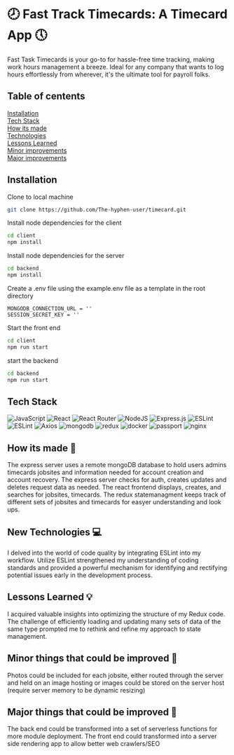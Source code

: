 # 🕗 Fast Track Timecards: A Timecard App 🕔

<!-- ## Description -->

Fast Task Timecards is your go-to for hassle-free time tracking, making work hours management a breeze. Ideal for any company that wants to log hours effortlessly from wherever, it's the ultimate tool for payroll folks.

## Table of centents

[Installation](https://github.com/The-hyphen-user/timecard#Installation)  
[Tech Stack](https://github.com/The-hyphen-user/timecard#Tech-Stack)  
[How its made](https://github.com/The-hyphen-user/timecard#How-its-made-)  
[Technologies](https://github.com/The-hyphen-user/timecard#New-Technologies-)  
[Lessons Learned](https://github.com/The-hyphen-user/timecard#Lessons-Learned-)  
[Minor improvements ](https://github.com/The-hyphen-user/timecard#Minor-things-that-could-be-improved-)  
[Major improvements](https://github.com/The-hyphen-user/timecard#Major-things-that-could-be-improved-)

## Installation

Clone to local machine

```bash
git clone https://github.com/The-hyphen-user/timecard.git
```

Install node dependencies for the client

```bash
cd client
npm install
```

Install node dependencies for the server

```bash
cd backend
npm install
```

Create a .env file using the example.env file as a template in the root directory

```console
MONGODB_CONNECTION_URL = ''
SESSION_SECRET_KEY = ''
```

Start the front end

```bash
cd client
npm run start
```

start the backend

```bash
cd backend
npm run start
```

## Tech Stack

![JavaScript](https://img.shields.io/badge/javascript-%23323330.svg?style=for-the-badge&logo=javascript&logoColor=%23F7DF1E)
![React](https://img.shields.io/badge/react-%2320232a.svg?style=for-the-badge&logo=react&logoColor=%2361DAFB)
![React Router](https://img.shields.io/badge/React_Router-CA4245?style=for-the-badge&logo=react-router&logoColor=white)
![NodeJS](https://img.shields.io/badge/node.js-6DA55F?style=for-the-badge&logo=node.js&logoColor=white)
![Express.js](https://img.shields.io/badge/express.js-%23404d59.svg?style=for-the-badge&logo=express&logoColor=%2361DAFB)
![ESLint](https://img.shields.io/badge/ESLint-4B3263?style=for-the-badge&logo=eslint&logoColor=white)
![ESLint](https://img.shields.io/badge/eslint-3A33D1?style=for-the-badge&logo=eslint&logoColor=white)
![Axios](https://img.shields.io/badge/axios-671ddf?&style=for-the-badge&logo=axios&logoColor=white)
![mongodb](https://img.shields.io/badge/mongodb-3FA037?&style=for-the-badge&logo=mongodb&logoColor=white)
![redux](https://img.shields.io/badge/redux-764ABC?&style=for-the-badge&logo=redux&logoColor=white)
![docker](https://img.shields.io/badge/docker-1D91B4?&style=for-the-badge&logo=docker&logoColor=white)
![passport](https://img.shields.io/badge/passport-00B9F1?&style=for-the-badge&logo=passport&logoColor=white)
![nginx](https://img.shields.io/badge/nginx-009900?&style=for-the-badge&logo=nginx&logoColor=white)

## How its made 🔨

The express server uses a remote mongoDB database to hold users admins timecards jobsites and information needed for account creation and account recovery. The express server checks for auth, creates updates and deletes request data as needed.
The react frontend displays, creates, and searches for jobsites, timecards. The redux statemanagment keeps track of different sets of jobsites and timecards for easyer understanding and look ups.

## New Technologies 💻

I delved into the world of code quality by integrating ESLint into my workflow. Utilize ESLint strengthened my understanding of coding standards and provided a powerful mechanism for identifying and rectifying potential issues early in the development process.

## Lessons Learned 💡

I acquired valuable insights into optimizing the structure of my Redux code. The challenge of efficiently loading and updating many sets of data of the same type prompted me to rethink and refine my approach to state management.

## Minor things that could be improved 🔸

Photos could be included for each jobsite, either routed through the server and held on an image hosting or images could be stored on the server host (require server memory to be dynamic resizing)

## Major things that could be improved 🔶

The back end could be transformed into a set of serverless functions for more module deployment. The front end could transformed into a server side rendering app to allow better web crawlers/SEO
